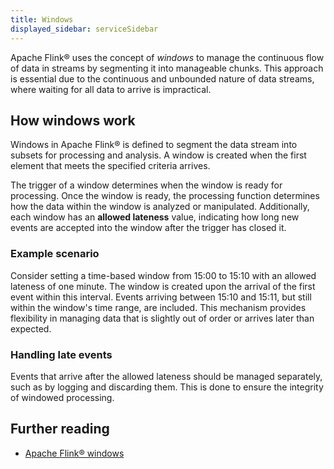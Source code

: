 ```yaml
---
title: Windows
displayed_sidebar: serviceSidebar
---
```


Apache Flink® uses the concept of *windows* to manage the continuous flow of data in streams by segmenting it into manageable chunks. This approach is essential due to the continuous and unbounded nature of data streams, where waiting for all data to arrive is impractical.

## How windows work

Windows in Apache Flink® is defined to segment the data stream into subsets for
processing and analysis. A window is created when the first element that meets
the specified criteria arrives.

The trigger of a window determines when the window is ready for processing.
Once the window is ready, the processing function determines how the data within the
window is analyzed or manipulated. Additionally, each window has an **allowed lateness**
value, indicating how long new events are accepted into the window after the
trigger has closed it.

### Example scenario

Consider setting a time-based window from 15:00 to 15:10 with an allowed lateness
of one minute. The window is created upon the arrival of the first event within this
interval. Events arriving between 15:10 and 15:11, but still within the window's
time range, are included. This mechanism provides flexibility in managing data that is
slightly out of order or arrives later than expected.

### Handling late events

Events that arrive after the allowed lateness should be managed separately, such as by
logging and discarding them. This is done to ensure the integrity of windowed processing.

## Further reading

- [Apache Flink® windows](https://ci.apache.org/projects/flink/flink-docs-release-1.19/docs/dev/datastream/operators/windows/)
